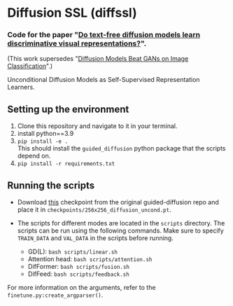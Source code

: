 # Diffusion SSL (diffssl)
### Code for the paper "[Do text-free diffusion models learn discriminative visual representations?](https://arxiv.org/abs/2311.17921)". <br />
(This work supersedes "[Diffusion Models Beat GANs on Image Classification](https://arxiv.org/abs/2307.08702)".)

Unconditional Diffusion Models as Self-Supervised Representation Learners.

## Setting up the environment
1. Clone this repository and navigate to it in your terminal. 
1. install python==3.9
1. `pip install -e .`  
This should install the `guided_diffusion` python package that the scripts depend on.
1. `pip install -r requirements.txt` 

## Running the scripts
- Download [this](https://openaipublic.blob.core.windows.net/diffusion/jul-2021/256x256_diffusion_uncond.pt) checkpoint from the original guided-diffusion repo and place it in 
`checkpoints/256x256_diffusion_uncond.pt`.

- The scripts for different modes are located in the `scripts` directory. The scripts can be run using the following commands. Make sure to specify `TRAIN_DATA` and `VAL_DATA` in the scripts before running. 
    - GD(L): `bash scripts/linear.sh`
    - Attention head: `bash scripts/attention.sh`
    - DifFormer: `bash scripts/fusion.sh`
    - DifFeed: `bash scripts/feedback.sh`

For more information on the arguments, refer to the `finetune.py:create_argparser()`.
